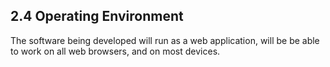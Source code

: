 ## 2.4 Operating Environment

The software being developed will run as a web application, will be
be able to work on all web browsers, and on most devices.
